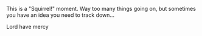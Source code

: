 This is a "Squirrel!" moment. Way too many things going on, but sometimes you have an idea you need to track down... 

Lord have mercy

